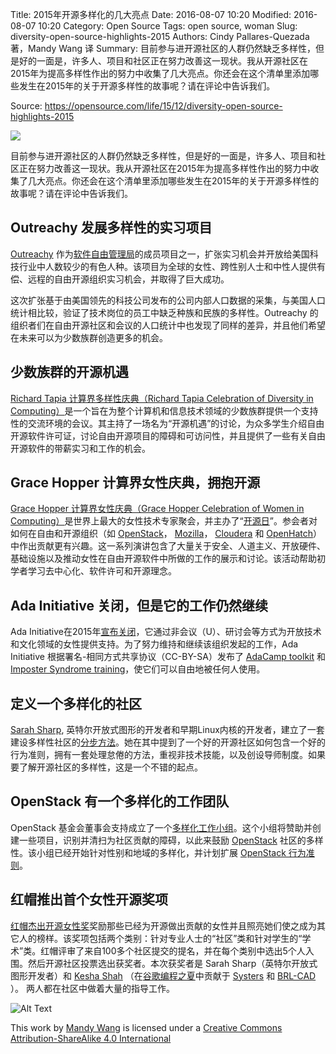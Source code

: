 Title: 2015年开源多样化的几大亮点
Date: 2016-08-07 10:20
Modified: 2016-08-07 10:20
Category: Open Source
Tags: open source, woman
Slug: diversity-open-source-highlights-2015
Authors: Cindy Pallares-Quezada 著，Mandy Wang 译
Summary: 目前参与进开源社区的人群仍然缺乏多样性，但是好的一面是，许多人、项目和社区正在努力改善这一现状。我从开源社区在2015年为提高多样性作出的努力中收集了几大亮点。你还会在这个清单里添加哪些发生在2015年的关于开源多样性的故事呢？请在评论中告诉我们。

Source: https://opensource.com/life/15/12/diversity-open-source-highlights-2015

![](https://opensource.com/sites/default/files/styles/image-full-size/public/images/business/yearbook2015-osdc-lead-1.png?itok=rN-X35tE)

目前参与进开源社区的人群仍然缺乏多样性，但是好的一面是，许多人、项目和社区正在努力改善这一现状。我从开源社区在2015年为提高多样性作出的努力中收集了几大亮点。你还会在这个清单里添加哪些发生在2015年的关于开源多样性的故事呢？请在评论中告诉我们。

## Outreachy 发展多样性的实习项目

[Outreachy](http://outreachy.org/) 作为[软件自由管理局](https://sfconservancy.org/)的成员项目之一，扩张实习机会并开放给美国科技行业中人数较少的有色人种。该项目为全球的女性、跨性别人士和中性人提供有偿、远程的自由开源组织实习机会，并取得了巨大成功。

这次扩张基于由美国领先的科技公司发布的公司内部人口数据的采集，与美国人口统计相比较，验证了技术岗位的员工中缺乏种族和民族的多样性。Outreachy 的组织者们在自由开源社区和会议的人口统计中也发现了同样的差异，并且他们希望在未来可以为少数族群创造更多的机会。

## 少数族群的开源机遇

[Richard Tapia 计算界多样性庆典（Richard Tapia Celebration of Diversity in Computing）](http://tapiaconference.org/)是一个旨在为整个计算机和信息技术领域的少数族群提供一个支持性的交流环境的会议。其主持了一场名为“开源机遇”的讨论，为众多学生介绍自由开源软件许可证，讨论自由开源项目的障碍和可访问性，并且提供了一些有关自由开源软件的带薪实习和工作的机会。

## Grace Hopper 计算界女性庆典，拥抱开源

[Grace Hopper 计算界女性庆典（Grace Hopper Celebration of Women in Computing）](http://ghc.anitaborg.org/)是世界上最大的女性技术专家聚会，并主办了“[开源日](http://ghc.anitaborg.org/conference-overview/open-source-day-2015/)”。参会者对如何在自由和开源组织（如 [OpenStack](http://openstack.org/)， [Mozilla](http://mozilla.org/)， [Cloudera](http://cloudera.com/) 和 [OpenHatch](https://openhatch.org/)）中作出贡献更有兴趣。这一系列演讲包含了大量关于安全、人道主义、开放硬件、基础设施以及推动女性在自由开源软件中所做的工作的展示和讨论。该活动帮助初学者学习去中心化、软件许可和开源理念。

## Ada Initiative 关闭，但是它的工作仍然继续

Ada Initiative在2015年[宣布关闭](https://opensource.com/business/15/8/ada-initiative-legacy)，它通过非会议（U）、研讨会等方式为开放技术和文化领域的女性提供支持。为了努力维持和继续该组织发起的工作，Ada Initiative 根据署名-相同方式共享协议（CC-BY-SA）发布了 [AdaCamp toolkit](http://adacamp.org/) 和 [Imposter Syndrome training](https://adainitiative.org/continue-our-work/impostor-syndrome-training/)，使它们可以自由地被任何人使用。

## 定义一个多样化的社区

[Sarah Sharp](https://twitter.com/sarahsharp?ref_src=twsrc%5Egoogle%7Ctwcamp%5Eserp%7Ctwgr%5Eauthor), 英特尔开放式图形的开发者和早期Linux内核的开发者，建立了一套建设多样性社区的[分步方法](http://sarah.thesharps.us/2015/10/06/what-makes-a-good-community/)。她在其中提到了一个好的开源社区如何包含一个好的行为准则，拥有一套处理怠倦的方法，重视非技术技能，以及创设导师制度。如果要了解开源社区的多样性，这是一个不错的起点。

## OpenStack 有一个多样化的工作团队

OpenStack 基金会董事会支持成立了一个[多样化工作小组](https://wiki.openstack.org/wiki/Diversity)。这个小组将赞助并创建一些项目，识别并清扫为社区贡献的障碍，以此来鼓励 [OpenStack](https://opensource.com/resources/what-is-openstack) 社区的多样性。该小组已经开始针对性别和地域的多样化，并计划扩展 [OpenStack 行为准则](https://www.openstack.org/legal/community-code-of-conduct/)。

## 红帽推出首个女性开源奖项

[红帽杰出开源女性奖](http://www.redhat.com/en/about/women-in-open-source)奖励那些已经为开源做出贡献的女性并且照亮她们使之成为其它人的榜样。该奖项包括两个类别：针对专业人士的“社区”类和针对学生的“学术”类。红帽评审了来自100多个社区提交的提名，并在每个类别中选出5个人入围。然后开源社区投票选出获奖者。本次获奖者是 Sarah Sharp（英特尔开放式图形开发者）和 [Kesha Shah](https://twitter.com/geekkygirl) （在[谷歌编程之夏](https://developers.google.com/open-source/gsoc/)中贡献于 [Systers](http://anitaborg.org/get-involved/systers/) 和 [BRL-CAD](http://brlcad.org/) ）。 两人都在社区中做着大量的指导工作。

![Alt Text]({filename}/images/cc-by-sa-4.png)

This work by [Mandy Wang](https://mandymy.github.io/) is licensed under a [Creative Commons Attribution-ShareAlike 4.0 International](http://creativecommons.org/licenses/by-sa/4.0/)
